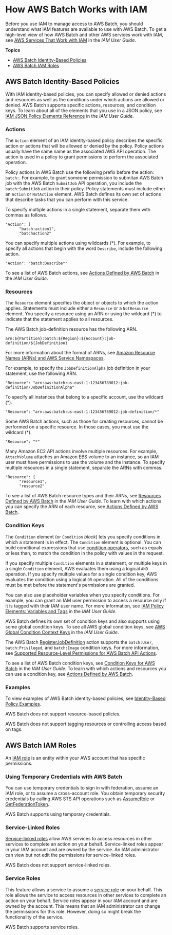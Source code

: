 # How AWS Batch Works with IAM<a name="security_iam_service-with-iam"></a>

Before you use IAM to manage access to AWS Batch, you should understand what IAM features are available to use with AWS Batch\. To get a high\-level view of how AWS Batch and other AWS services work with IAM, see [AWS Services That Work with IAM](https://docs.aws.amazon.com/IAM/latest/UserGuide/reference_aws-services-that-work-with-iam.html) in the *IAM User Guide*\.

**Topics**
+ [AWS Batch Identity\-Based Policies](#security_iam_service-with-iam-id-based-policies)
+ [AWS Batch IAM Roles](#security_iam_service-with-iam-roles)

## AWS Batch Identity\-Based Policies<a name="security_iam_service-with-iam-id-based-policies"></a>

With IAM identity\-based policies, you can specify allowed or denied actions and resources as well as the conditions under which actions are allowed or denied\. AWS Batch supports specific actions, resources, and condition keys\. To learn about all of the elements that you use in a JSON policy, see [IAM JSON Policy Elements Reference](https://docs.aws.amazon.com/IAM/latest/UserGuide/reference_policies_elements.html) in the *IAM User Guide*\.

### Actions<a name="security_iam_service-with-iam-id-based-policies-actions"></a>

The `Action` element of an IAM identity\-based policy describes the specific action or actions that will be allowed or denied by the policy\. Policy actions usually have the same name as the associated AWS API operation\. The action is used in a policy to grant permissions to perform the associated operation\.

Policy actions in AWS Batch use the following prefix before the action: `batch:`\. For example, to grant someone permission to submitan AWS Batch job with the AWS Batch `SubmitJob` API operation, you include the `batch:SubmitJob` action in their policy\. Policy statements must include either an `Action` or `NotAction` element\. AWS Batch defines its own set of actions that describe tasks that you can perform with this service\.

To specify multiple actions in a single statement, separate them with commas as follows\.

```
"Action": [
      "batch:action1",
      "batchaction2"
```

You can specify multiple actions using wildcards \(\*\)\. For example, to specify all actions that begin with the word `Describe`, include the following action\.

```
"Action": "batch:Describe*"
```



To see a list of AWS Batch actions, see [Actions Defined by AWS Batch](https://docs.aws.amazon.com/IAM/latest/UserGuide/list_awsbatch.html#awsbatch-actions-as-permissions) in the *IAM User Guide*\.

### Resources<a name="security_iam_service-with-iam-id-based-policies-resources"></a>

The `Resource` element specifies the object or objects to which the action applies\. Statements must include either a `Resource` or a `NotResource` element\. You specify a resource using an ARN or using the wildcard \(\*\) to indicate that the statement applies to all resources\.



The AWS Batch job\-definition resource has the following ARN\.

```
arn:${Partition}:batch:${Region}:${Account}:job-definition/${JobDefinition}
```

For more information about the format of ARNs, see [Amazon Resource Names \(ARNs\) and AWS Service Namespaces](https://docs.aws.amazon.com/general/latest/gr/aws-arns-and-namespaces.html)\.

For example, to specify the `JobDefinitionAlpha` job definition in your statement, use the following ARN\.

```
"Resource": "arn:aws:batch:us-east-1:123456789012:job-definition/JobDefinitionAlpha"
```

To specify all instances that belong to a specific account, use the wildcard \(\*\)\.

```
"Resource": "arn:aws:batch:us-east-1:123456789012:job-definition/*"
```

Some AWS Batch actions, such as those for creating resources, cannot be performed on a specific resource\. In those cases, you must use the wildcard \(\*\)\.

```
"Resource": "*"
```

Many Amazon EC2 API actions involve multiple resources\. For example, `AttachVolume` attaches an Amazon EBS volume to an instance, so an IAM user must have permissions to use the volume and the instance\. To specify multiple resources in a single statement, separate the ARNs with commas\.

```
"Resource": [
      "resource1",
      "resource2"
```

To see a list of AWS Batch resource types and their ARNs, see [Resources Defined by AWS Batch](https://docs.aws.amazon.com/IAM/latest/UserGuide/list_awsbatch.html#awsbatch-resources-for-iam-policies) in the *IAM User Guide*\. To learn with which actions you can specify the ARN of each resource, see [Actions Defined by AWS Batch](https://docs.aws.amazon.com/IAM/latest/UserGuide/list_awsbatch.html#awsbatch-actions-as-permissions)\.

### Condition Keys<a name="security_iam_service-with-iam-id-based-policies-conditionkeys"></a>

The `Condition` element \(or `Condition` *block*\) lets you specify conditions in which a statement is in effect\. The `Condition` element is optional\. You can build conditional expressions that use [condition operators](https://docs.aws.amazon.com/IAM/latest/UserGuide/reference_policies_elements_condition_operators.html), such as equals or less than, to match the condition in the policy with values in the request\.

If you specify multiple `Condition` elements in a statement, or multiple keys in a single `Condition` element, AWS evaluates them using a logical `AND` operation\. If you specify multiple values for a single condition key, AWS evaluates the condition using a logical `OR` operation\. All of the conditions must be met before the statement's permissions are granted\.

 You can also use placeholder variables when you specify conditions\. For example, you can grant an IAM user permission to access a resource only if it is tagged with their IAM user name\. For more information, see [IAM Policy Elements: Variables and Tags](https://docs.aws.amazon.com/IAM/latest/UserGuide/reference_policies_variables.html) in the *IAM User Guide*\.

AWS Batch defines its own set of condition keys and also supports using some global condition keys\. To see all AWS global condition keys, see [AWS Global Condition Context Keys](https://docs.aws.amazon.com/IAM/latest/UserGuide/reference_policies_condition-keys.html) in the *IAM User Guide*\.



 The AWS Batch [RegisterJobDefinition](https://docs.aws.amazon.com/batch/latest/APIReference/API_RegisterJobDefinition.html) action supports the `batch:User`, `batch:Privileged`, and `batch:Image` condition keys\. For more information, see [Supported Resource\-Level Permissions for AWS Batch API Actions](batch-supported-iam-actions-resources.md)\.

To see a list of AWS Batch condition keys, see [Condition Keys for AWS Batch](https://docs.aws.amazon.com/IAM/latest/UserGuide/list_awsbatch.html#awsbatch-policy-keys) in the *IAM User Guide*\. To learn with which actions and resources you can use a condition key, see [Actions Defined by AWS Batch](https://docs.aws.amazon.com/IAM/latest/UserGuide/list_awsbatch.html#awsbatch-actions-as-permissions)\.

### Examples<a name="security_iam_service-with-iam-id-based-policies-examples"></a>



To view examples of AWS Batch identity\-based policies, see [Identity\-Based Policy Examples](security_iam_id-based-policy-examples.md)\.

AWS Batch does not support resource\-based policies\.

AWS Batch does not support tagging resources or controlling access based on tags\.

## AWS Batch IAM Roles<a name="security_iam_service-with-iam-roles"></a>

An [IAM role](https://docs.aws.amazon.com/IAM/latest/UserGuide/id_roles.html) is an entity within your AWS account that has specific permissions\.

### Using Temporary Credentials with AWS Batch<a name="security_iam_service-with-iam-roles-tempcreds"></a>

You can use temporary credentials to sign in with federation, assume an IAM role, or to assume a cross\-account role\. You obtain temporary security credentials by calling AWS STS API operations such as [AssumeRole](https://docs.aws.amazon.com/STS/latest/APIReference/API_AssumeRole.html) or [GetFederationToken](https://docs.aws.amazon.com/STS/latest/APIReference/API_GetFederationToken.html)\.

AWS Batch supports using temporary credentials\.

### Service\-Linked Roles<a name="security_iam_service-with-iam-roles-service-linked"></a>

[Service\-linked roles](https://docs.aws.amazon.com/IAM/latest/UserGuide/id_roles_terms-and-concepts.html#iam-term-service-linked-role) allow AWS services to access resources in other services to complete an action on your behalf\. Service\-linked roles appear in your IAM account and are owned by the service\. An IAM administrator can view but not edit the permissions for service\-linked roles\.

AWS Batch does not support service\-linked roles\.

### Service Roles<a name="security_iam_service-with-iam-roles-service"></a>

This feature allows a service to assume a [service role](https://docs.aws.amazon.com/IAM/latest/UserGuide/id_roles_terms-and-concepts.html#iam-term-service-role) on your behalf\. This role allows the service to access resources in other services to complete an action on your behalf\. Service roles appear in your IAM account and are owned by the account\. This means that an IAM administrator can change the permissions for this role\. However, doing so might break the functionality of the service\.

AWS Batch supports service roles\.